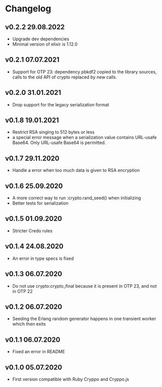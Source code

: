 # Changelog

## v0.2.2 29.08.2022

- Upgrade dev dependencies
- Minimal version of elixir is 1.12.0

## v0.2.1 07.07.2021

- Support for OTP 23: dependency pbkdf2 copied to the library sources,
  calls to the old API of crypto replaced by new calls.

## v0.2.0 31.01.2021

- Drop support for the legacy serialization format

## v0.1.8 19.01.2021

- Restrict RSA singing to 512 bytes or less
- a special error message when a serialization value contains URL-usafe Base64.
  Only URL-usafe Base64 is permitted.

## v0.1.7 29.11.2020

- Handle a error when too much data is given to RSA encryption

## v0.1.6 25.09.2020

- A more correct way to run :crypto.rand_seed() when initializing
- Better tests for serialization

## v0.1.5 01.09.2020

- Stricter Credo rules

## v0.1.4 24.08.2020

- An error in type specs is fixed

## v0.1.3 06.07.2020

- Do not use crypto:crypto_final because it is present in OTP 23, and not in OTP 22

## v0.1.2 06.07.2020

- Seeding the Erlang random generator happens in one transient worker which then exits

## v0.1.1 06.07.2020

- Fixed an error in README

## v0.1.0 05.07.2020

- First version compatible with Ruby Cryppo and Cryppo.js
